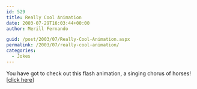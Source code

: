 ```yaml
---
id: 529
title: Really Cool Animation
date: 2003-07-29T16:03:44+00:00
author: Merill Fernando

guid: /post/2003/07/Really-Cool-Animation.aspx
permalink: /2003/07/really-cool-animation/
categories:
  - Jokes
---
```

<body xmlns="http://www.w3.org/1999/xhtml">
    <p>
        You have got to check out this flash animation, a singing chorus of horses! [<a href="http://svt.se/hogafflahage/hogafflaHage_site/Kor/hestekor.swf">click
        here</a>]
    </p>
</body>